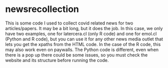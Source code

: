# newsrecollection


This is some code I used to collect covid related news for two articles/papers. It may be a bit long, but it does the job. In this case, we only have two examples, one for latercera.cl (only R code) and one for emol.cl (Python and R code), but you can use it for any other news media outlet that lets you get the xpaths from the HTML code. In the case of the R code, this may also work even on paywalls. The Python code is different, even when there is a pop up there could be some issues, so you must check the website and its structure before running the code.

